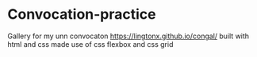# Convocation-practice
Gallery for my  unn convocaton
https://lingtonx.github.io/congal/
built with html and css
made use of css flexbox and css grid
